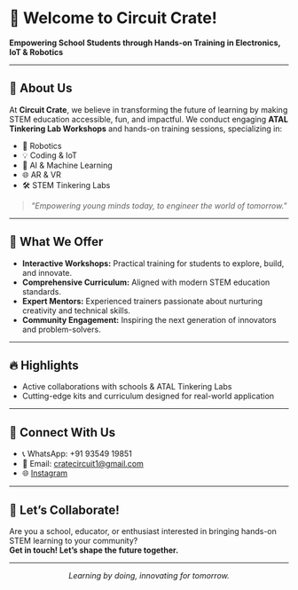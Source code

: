 

# 👋 Welcome to Circuit Crate!

**Empowering School Students through Hands-on Training in Electronics, IoT & Robotics**

---

## 🚀 About Us

At **Circuit Crate**, we believe in transforming the future of learning by making STEM education accessible, fun, and impactful. We conduct engaging **ATAL Tinkering Lab Workshops** and hands-on training sessions, specializing in:

- 🤖 Robotics
- 💡 Coding & IoT
- 🧠 AI & Machine Learning
- 🌐 AR & VR
- 🛠️ STEM Tinkering Labs

> *"Empowering young minds today, to engineer the world of tomorrow."*

---

## 🌟 What We Offer

- **Interactive Workshops:** Practical training for students to explore, build, and innovate.
- **Comprehensive Curriculum:** Aligned with modern STEM education standards.
- **Expert Mentors:** Experienced trainers passionate about nurturing creativity and technical skills.
- **Community Engagement:** Inspiring the next generation of innovators and problem-solvers.

---

## 🔥 Highlights


- Active collaborations with schools & ATAL Tinkering Labs
- Cutting-edge kits and curriculum designed for real-world application

---

## 📢 Connect With Us

- 📞 WhatsApp: +91 93549 19851
- 📧 Email: cratecircuit1@gmail.com
- 🌐 [Instagram](https://www.instagram.com/circuit_crate_)

---

## 💬 Let’s Collaborate!
Are you a school, educator, or enthusiast interested in bringing hands-on STEM learning to your community?  
**Get in touch! Let’s shape the future together.**

---

<p align="center">
  <em>Learning by doing, innovating for tomorrow.</em>
</p>
